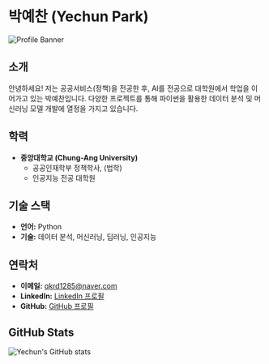 # 박예찬 (Yechun Park)

![Profile Banner](https://yourbannerimageurl.com)

## 소개

안녕하세요! 저는 공공서비스(정책)을 전공한 후, AI를 전공으로 대학원에서 학업을 이어가고 있는 박예찬입니다. 다양한 프로젝트를 통해 파이썬을 활용한 데이터 분석 및 머신러닝 모델 개발에 열정을 가지고 있습니다.

## 학력

- **중앙대학교 (Chung-Ang University)**
  - 공공인재학부 정책학사, (법학)
  - 인공지능 전공 대학원

## 기술 스택

- **언어:** Python
- **기술:** 데이터 분석, 머신러닝, 딥러닝, 인공지능

## 연락처

- **이메일:** [qkrd1285@naver.com](mailto:yechun.park@example.com)
- **LinkedIn:** [LinkedIn 프로필](https://www.linkedin.com/in/yechun-park)
- **GitHub:** [GitHub 프로필](https://github.com/yeeachan)

## GitHub Stats

![Yechun's GitHub stats](https://github-readme-stats.vercel.app/api?username=yourusername&show_icons=true&theme=radical)

